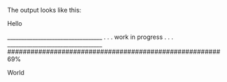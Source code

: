 The output looks like this:

Hello

__________________________________ . . . work in progress . . . __________________________________
#######################################################                                           69%

World
